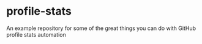 # profile-stats
An example repository for some of the great things you can do with GitHub profile stats automation
